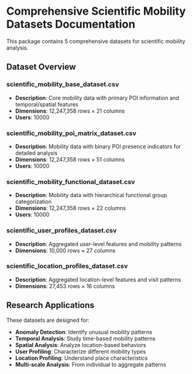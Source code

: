 # Comprehensive Scientific Mobility Datasets Documentation

This package contains 5 comprehensive datasets for scientific mobility analysis.

## Dataset Overview

### scientific_mobility_base_dataset.csv
- **Description**: Core mobility data with primary POI information and temporal/spatial features
- **Dimensions**: 12,247,358 rows × 21 columns
- **Users**: 10000

### scientific_mobility_poi_matrix_dataset.csv
- **Description**: Mobility data with binary POI presence indicators for detailed analysis
- **Dimensions**: 12,247,358 rows × 51 columns
- **Users**: 10000

### scientific_mobility_functional_dataset.csv
- **Description**: Mobility data with hierarchical functional group categorization
- **Dimensions**: 12,247,358 rows × 22 columns
- **Users**: 10000

### scientific_user_profiles_dataset.csv
- **Description**: Aggregated user-level features and mobility patterns
- **Dimensions**: 10,000 rows × 27 columns

### scientific_location_profiles_dataset.csv
- **Description**: Aggregated location-level features and visit patterns
- **Dimensions**: 27,453 rows × 16 columns

## Research Applications

These datasets are designed for:
- **Anomaly Detection**: Identify unusual mobility patterns
- **Temporal Analysis**: Study time-based mobility patterns
- **Spatial Analysis**: Analyze location-based behaviors
- **User Profiling**: Characterize different mobility types
- **Location Profiling**: Understand place characteristics
- **Multi-scale Analysis**: From individual to aggregate patterns

